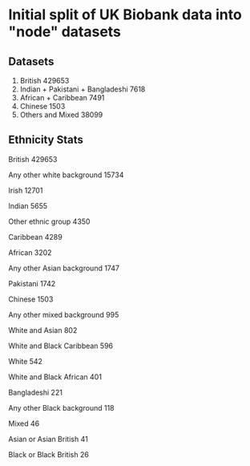 # Initial split of UK Biobank data into "node" datasets

## Datasets

1. British                          429653
2. Indian + Pakistani + Bangladeshi 7618
3. African + Caribbean              7491
4. Chinese                          1503
5. Others and Mixed                 38099

## Ethnicity Stats

British                       429653

Any other white background     15734

Irish                          12701

Indian                          5655

Other ethnic group              4350

Caribbean                       4289

African                         3202

Any other Asian background      1747

Pakistani                       1742

Chinese                         1503

Any other mixed background       995

White and Asian                  802

White and Black Caribbean        596

White                            542

White and Black African          401

Bangladeshi                      221

Any other Black background       118

Mixed                             46

Asian or Asian British            41

Black or Black British            26